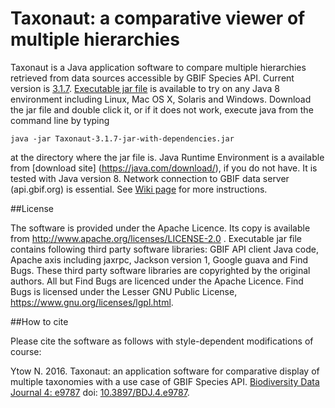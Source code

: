 # Taxonaut: a comparative viewer of multiple hierarchies

Taxonaut is a Java application software to compare multiple hierarchies retrieved from data sources
accessible by GBIF Species API.  Current version is [3.1.7](https://github.com/nomencurator/taxonaut/releases/tag/v3.1.7).
[Executable jar file](https://github.com/nomencurator/taxonaut/releases/download/v3.1.7/Taxonaut-3.1.7-jar-with-dependencies.jar) is available to try on any Java 8 environment including Linux, Mac OS X, Solaris and Windows.
Download the jar file and double click it, or if it does not work, execute java from the command line by typing
```
java -jar Taxonaut-3.1.7-jar-with-dependencies.jar
```
at the directory where the jar file is.  Java Runtime Environment is a available from [download site] (https://java.com/download/), if you do not have.  It is tested with Java version 8.  Network connection to GBIF data server (api.gbif.org) is essential.   See [Wiki page](https://github.com/nomencurator/taxonaut/wiki) for more instructions.

##License

The software is provided under the Apache Licence.  Its copy is available from http://www.apache.org/licenses/LICENSE-2.0 .
Executable jar file contains following third party software libraries: GBIF API client Java code, Apache axis including jaxrpc, Jackson version 1, Google guava and Find Bugs.  These third party software libraries are copyrighted by the original authors. All but Find Bugs are licenced under the Apache Licence.  Find Bugs is licensed under  the Lesser GNU Public License, https://www.gnu.org/licenses/lgpl.html.

##How to cite

Please cite the software as follows with style-dependent modifications of course:

Ytow N. 2016.  Taxonaut: an application software for comparative display of multiple taxonomies with a use case of GBIF Species API.  [Biodiversity Data Journal 4: e9787](http://bdj.pensoft.net/articles.php?id=9787) doi: [10.3897/BDJ.4.e9787](http://dx.doi.org/10.3897/BDJ.4.e9787).
